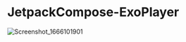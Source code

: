 # JetpackCompose-ExoPlayer
![Screenshot_1666101901](https://user-images.githubusercontent.com/36333407/196536745-c41c1773-4bfc-4768-933b-06a041c47506.png)
